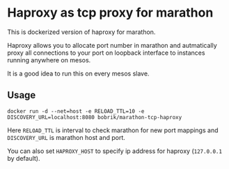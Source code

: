 # Haproxy as tcp proxy for marathon

This is dockerized version of haproxy for marathon.

Haproxy allows you to allocate port number in marathon and
autmatically proxy all connections to your port on loopback
interface to instances running anywhere on mesos.

It is a good idea to run this on every mesos slave.

## Usage

```
docker run -d --net=host -e RELOAD_TTL=10 -e DISCOVERY_URL=localhost:8080 bobrik/marathon-tcp-haproxy
```

Here `RELOAD_TTL` is interval to check marathon for new port mappings
and `DISCOVERY_URL` is marathon host and port.

You can also set `HAPROXY_HOST` to specify ip address for haproxy (`127.0.0.1` by default).
